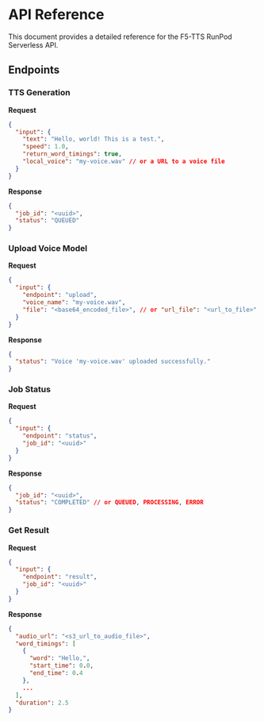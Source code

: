 # API Reference

This document provides a detailed reference for the F5-TTS RunPod Serverless API.

## Endpoints

### TTS Generation

**Request**
```json
{
  "input": {
    "text": "Hello, world! This is a test.",
    "speed": 1.0,
    "return_word_timings": true,
    "local_voice": "my-voice.wav" // or a URL to a voice file
  }
}
```

**Response**
```json
{
  "job_id": "<uuid>",
  "status": "QUEUED"
}
```

### Upload Voice Model

**Request**
```json
{
  "input": {
    "endpoint": "upload",
    "voice_name": "my-voice.wav",
    "file": "<base64_encoded_file>", // or "url_file": "<url_to_file>"
  }
}
```

**Response**
```json
{
  "status": "Voice 'my-voice.wav' uploaded successfully."
}
```

### Job Status

**Request**
```json
{
  "input": {
    "endpoint": "status",
    "job_id": "<uuid>"
  }
}
```

**Response**
```json
{
  "job_id": "<uuid>",
  "status": "COMPLETED" // or QUEUED, PROCESSING, ERROR
}
```

### Get Result

**Request**
```json
{
  "input": {
    "endpoint": "result",
    "job_id": "<uuid>"
  }
}
```

**Response**
```json
{
  "audio_url": "<s3_url_to_audio_file>",
  "word_timings": [
    {
      "word": "Hello,",
      "start_time": 0.0,
      "end_time": 0.4
    },
    ...
  ],
  "duration": 2.5
}
```
